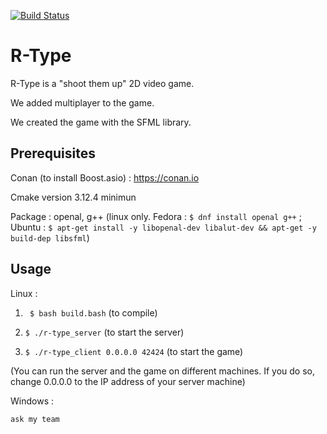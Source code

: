
[![Build Status](https://travis-ci.com/NicolasKeita/R-type-video-game.svg?token=yCU9eZUj8esevSHWuiuJ&branch=master)](https://travis-ci.com/NicolasKeita/R-type-video-game)

# R-Type
R-Type is a "shoot them up" 2D video game.

We added multiplayer to the game.

We created the game with the SFML library.

## Prerequisites

Conan (to install Boost.asio) : https://conan.io

Cmake version 3.12.4 minimun

Package : openal, g++ (linux only. Fedora : ```$ dnf install openal g++``` ; Ubuntu : ```$ apt-get install -y libopenal-dev libalut-dev && apt-get -y build-dep libsfml```)

## Usage

Linux :

1) ``` $ bash build.bash``` (to compile)

 2) ```$ ./r-type_server``` (to start the server)
 
 3) ```$ ./r-type_client 0.0.0.0 42424``` (to start the game)
 
 (You can run the server and the game on different machines. If you do so, change 0.0.0.0 to the IP address of your server machine)
 

Windows :

``` ask my team ```
